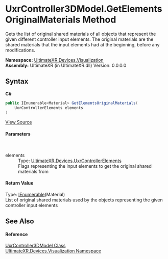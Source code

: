 # UxrController3DModel.GetElementsOriginalMaterials Method 
 

Gets the list of original shared materials of all objects that represent the given different controller input elements. The original materials are the shared materials that the input elements had at the beginning, before any modifications.

**Namespace:**&nbsp;<a href="N_UltimateXR_Devices_Visualization">UltimateXR.Devices.Visualization</a><br />**Assembly:**&nbsp;UltimateXR (in UltimateXR.dll) Version: 0.0.0.0

## Syntax

**C#**<br />
``` C#
public IEnumerable<Material> GetElementsOriginalMaterials(
	UxrControllerElements elements
)
```

<a href="UltimateXR/Scripts/Devices/Visualization/UxrController3DModel.cs" rel="noopener noreferrer" title="View the source code">View Source</a><br />

#### Parameters
&nbsp;<dl><dt>elements</dt><dd>Type: <a href="T_UltimateXR_Devices_UxrControllerElements">UltimateXR.Devices.UxrControllerElements</a><br />Flags representing the input elements to get the original shared materials from</dd></dl>

#### Return Value
Type: <a href="https://docs.microsoft.com/dotnet/api/system.collections.generic.ienumerable-1" target="_blank" rel="noopener noreferrer">IEnumerable</a>(Material)<br />List of original shared materials used by the objects representing the given controller input elements

## See Also


#### Reference
<a href="T_UltimateXR_Devices_Visualization_UxrController3DModel">UxrController3DModel Class</a><br /><a href="N_UltimateXR_Devices_Visualization">UltimateXR.Devices.Visualization Namespace</a><br />